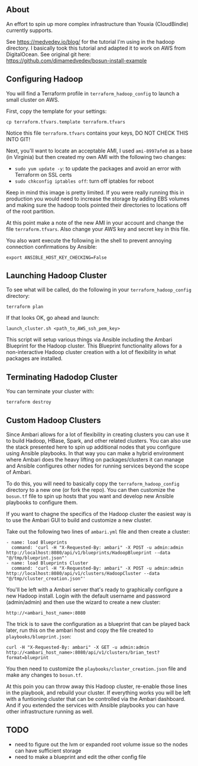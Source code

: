 ## About

An effort to spin up more complex infrastructure than Youxia (CloudBindle) currently
supports.

See https://medvedev.io/blog/ for the tutorial I'm using in the hadoop directory.  I basically took this tutorial and adapted it to work on AWS from DigitalOcean.  See original git here: https://github.com/dimamedvedev/bosun-install-example

## Configuring Hadoop

You will find a Terraform profile in `terraform_hadoop_config` to launch a small cluster on AWS.

First, copy the template for your settings:

    cp terraform.tfvars.template terraform.tfvars

Notice this file `terraform.tfvars` contains your keys, DO NOT CHECK THIS INTO GIT!

Next, you'll want to locate an acceptable AMI, I used `ami-8997afe0` as a base (in Virginia) but then created
my own AMI with the following two changes:

* `sudo yum update -y`: to update the packages and avoid an error with Terraform on SSL certs
* `sudo chkconfig iptables off`: turn off iptables for reboot

Keep in mind this image is pretty limited. If you were really running this in
production you would need to increase the storage by adding EBS volumes and
making sure the hadoop tools pointed their directories to locations off of the root partition.

At this point make a note of the new AMI in your account and change the file `terraform.tfvars`.  Also
change your AWS key and secret key in this file.

You also want execute the following in the shell to prevent annoying connection confirmations by Ansible:

    export ANSIBLE_HOST_KEY_CHECKING=False

## Launching Hadoop Cluster

To see what will be called, do the following in your `terraform_hadoop_config` directory:

    terraform plan

If that looks OK, go ahead and launch:

    launch_cluster.sh <path_to_AWS_ssh_pem_key>

This script will setup various things via Ansible including the Ambari Blueprint
for the Hadoop cluster.  This Blueprint functionality allows for a non-interactive
Hadoop cluster creation with a lot of flexibility in what packages are installed.

## Terminating Hadodop Cluster

You can terminate your cluster with:

    terraform destroy

## Custom Hadoop Clusters

Since Ambari allows for a lot of flexibility in creating clusters you can use
it to build Hadoop, HBase, Spark, and other related clusters.  You can also
use the stack presented here to spin up additional nodes that you configure
using Ansible playbooks.  In that way you can make a hybrid environment where
Ambari does the heavy lifting on packages/clusters it can manage and Ansible
configures other nodes for running services beyond the scope of Ambari.

To do this, you will need to basically copy the `terraform_hadoop_config` directory
to a new one (or fork the repo).  You can then customize the `bosun.tf` file
to spin up hosts that you want and develop new Ansible playbooks to configure them.

If you want to chagne the specifics of the Hadoop cluster the easiest way
is to use the Ambari GUI to build and customize a new cluster.

Take out the following two lines of `ambari.yml` file and then create a cluster:

    - name: load Blueprints
      command: 'curl -H "X-Requested-By: ambari" -X POST -u admin:admin http://localhost:8080/api/v1/blueprints/HadoopBlueprint --data "@/tmp/blueprint.json"'
    - name: load Blueprints Cluster
      command: 'curl -H "X-Requested-By: ambari" -X POST -u admin:admin http://localhost:8080/api/v1/clusters/HadoopCluster --data "@/tmp/cluster_creation.json"'

You'll be left with a Ambari server that's ready to graphically configure a new
Hadoop install.  Login with the default username and password (admin/admin) and then use the
wizard to create a new cluster:

    http://<ambari_host_name>:8080

The trick is to save the configuration as a blueprint that can be played back later, run this on the ambari host and copy the file created to `playbooks/blueprint.json`:

    curl -H "X-Requested-By: ambari" -X GET -u admin:admin http://<ambari_host_name>:8080/api/v1/clusters/brian_test?format=blueprint

You then need to customize the `playbooks/cluster_creation.json` file and
make any changes to `bosun.tf`.

At this poin you can throw away this Hadoop cluster, re-enable those lines in
the playbook, and rebuild your cluster.  If everything works you will be left
with a funtioning cluster that can be controlled via the Ambari dashboard.  And
if you extended the services with Ansible playbooks you can have other infrastructure
running as well.

## TODO

* need to figure out the lvm or expanded root volume issue so the nodes can have sufficient storage
* need to make a blueprint and edit the other config file

